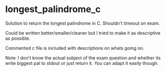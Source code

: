 # longest_palindrome_c

Solution to return the longest palindrome in C. Shouldn't timeout on exam.

Could be written better/smaller/cleaner but I tried to make it as descriptive as possible.

Commented c file is included with descriptions on whats going on.

Note: I don't know the actual subject of the exam question and whether its write biggest pal to stdout or
just return it. You can adapt it easily though.